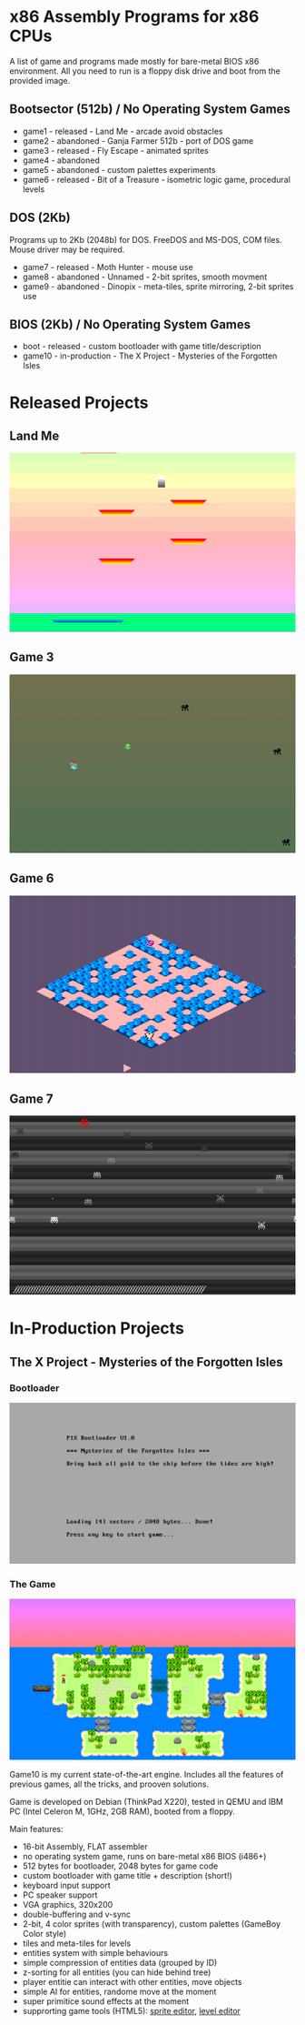 # x86 Assembly Programs for x86 CPUs

A list of game and programs made mostly for bare-metal BIOS x86 environment.
All you need to run is a floppy disk drive and boot from the provided image.

## Bootsector (512b) / No Operating System Games
- game1 - released - Land Me - arcade avoid obstacles
- game2 - abandoned - Ganja Farmer 512b - port of DOS game
- game3 - released - Fly Escape - animated sprites
- game4 - abandoned
- game5 - abandoned - custom palettes experiments
- game6 - released - Bit of a Treasure - isometric logic game, procedural levels

## DOS (2Kb)
Programs up to 2Kb (2048b) for DOS. FreeDOS and MS-DOS, COM files.
Mouse driver may be required.
- game7 - released - Moth Hunter - mouse use
- game8 - abandoned - Unnamed - 2-bit sprites, smooth movment
- game9 - abandoned - Dinopix - meta-tiles, sprite mirroring, 2-bit sprites use

## BIOS (2Kb) / No Operating System Games
- boot - released - custom bootloader with game title/description
- game10 - in-production - The X Project - Mysteries of the Forgotten Isles

# Released Projects

## Land Me
![Land Me gameplay](media/game1-gameplay.gif)

## Game 3
![Game3](media/game3-gameplay.gif)

## Game 6
![Game5](media/game6-gameplay.gif)

## Game 7
![Game7](media/game7-screen1.jpg)


# In-Production Projects

## The X Project - Mysteries of the Forgotten Isles

### Bootloader
![Game 10 bootloader](media/game10-bootloader.png)

### The Game
![Game 10 gameplay](media/game10-alpha.png)

Game10 is my current state-of-the-art engine. Includes all the features of previous games, all the tricks, and prooven solutions. 

Game is developed on Debian (ThinkPad X220), tested in QEMU and IBM PC (Intel Celeron M, 1GHz, 2GB RAM), booted from a floppy.

Main features:
- 16-bit Assembly, FLAT assembler
- no operating system game, runs on bare-metal x86 BIOS (i486+)
- 512 bytes for bootloader, 2048 bytes for game code
- custom bootloader with game title + description (short!)
- keyboard input support
- PC speaker support
- VGA graphics, 320x200
- double-buffering and v-sync
- 2-bit, 4 color sprites (with transparency), custom palettes (GameBoy Color style)
- tiles and meta-tiles for levels
- entities system with simple behaviours
- simple compression of entities data (grouped by ID)
- z-sorting for all entities (you can hide behind tree)
- player entitie can interact with other entities, move objects
- simple AI for entities, randome move at the moment
- super primitice sound effects at the moment
- supprorting game tools (HTML5): [sprite editor](), [level editor](https://smol.p1x.in/metaleveleditor/)

